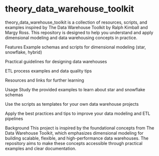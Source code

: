 # theory_data_warehouse_toolkit

theory_data_warehouse_toolkit is a collection of resources, scripts, and examples inspired by The Data Warehouse Toolkit by Ralph Kimball and Margy Ross. This repository is designed to help you understand and apply dimensional modeling and data warehousing concepts in practice.

Features
Example schemas and scripts for dimensional modeling (star, snowflake, hybrid)

Practical guidelines for designing data warehouses

ETL process examples and data quality tips

Resources and links for further learning

Usage
Study the provided examples to learn about star and snowflake schemas

Use the scripts as templates for your own data warehouse projects

Apply the best practices and tips to improve your data modeling and ETL pipelines

Background
This project is inspired by the foundational concepts from The Data Warehouse Toolkit, which emphasizes dimensional modeling for building scalable, flexible, and high-performance data warehouses. The repository aims to make these concepts accessible through practical examples and clear documentation.
